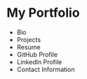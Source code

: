 # My Portfolio

- Bio
- Projects
- Resume
- GitHub Profile
- LinkedIn Profile
- Contact Information

